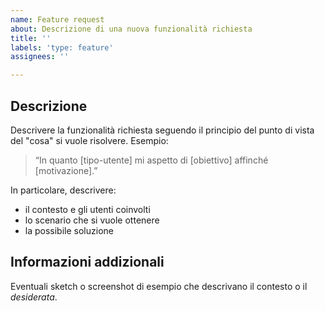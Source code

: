 ```yaml
---
name: Feature request
about: Descrizione di una nuova funzionalità richiesta
title: ''
labels: 'type: feature'
assignees: ''

---
```


## Descrizione
Descrivere la funzionalità richiesta seguendo il principio del punto di vista del "cosa" si vuole risolvere.
Esempio:
> “In quanto [tipo-utente] mi aspetto di [obiettivo] affinché [motivazione].”

In particolare, descrivere:

- il contesto e gli utenti coinvolti
- lo scenario che si vuole ottenere
- la possibile soluzione

## Informazioni addizionali
Eventuali sketch o screenshot di esempio che descrivano il contesto o il *desiderata*.
